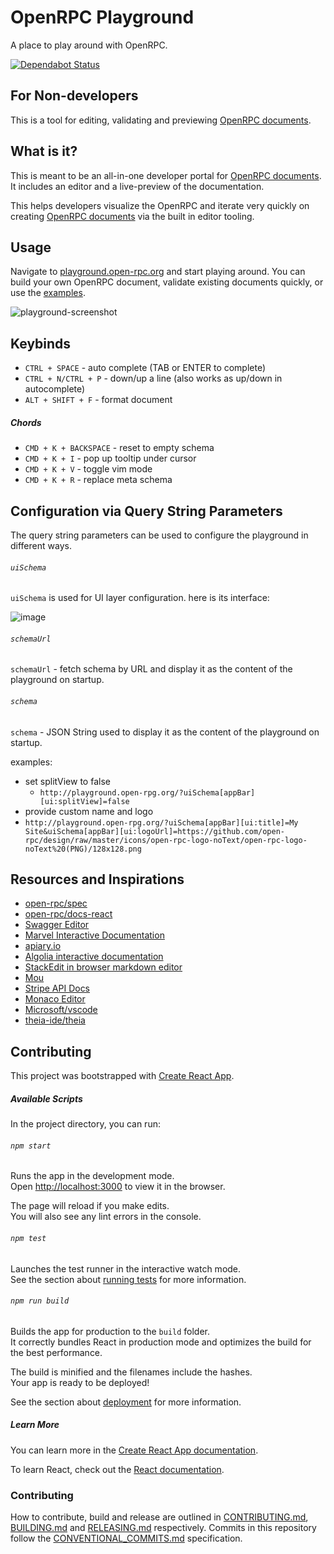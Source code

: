 # OpenRPC Playground
A place to play around with OpenRPC.

[![Dependabot Status](https://api.dependabot.com/badges/status?host=github&repo=open-rpc/playground)](https://dependabot.com)

## For Non-developers
This is a tool for editing, validating and previewing [OpenRPC documents](https://github.com/open-rpc/spec#openrpc-document).

## What is it?
This is meant to be an all-in-one developer portal for [OpenRPC documents](https://github.com/open-rpc/spec#openrpc-document). It includes an editor and a live-preview of the documentation.

This helps developers visualize the OpenRPC and iterate very quickly on creating [OpenRPC documents](https://github.com/open-rpc/spec#openrpc-document) via the built in editor tooling.

## Usage

Navigate to [playground.open-rpc.org](https://playground.open-rpc.org/) and start playing around. You can build your own OpenRPC document, validate existing documents quickly, or use the [examples](https://github.com/open-rpc/examples).

![playground-screenshot](https://user-images.githubusercontent.com/364566/53761322-1de52700-3e7a-11e9-8156-56c356bb52da.png)

## Keybinds

- `CTRL + SPACE` - auto complete (TAB or ENTER to complete)
- `CTRL + N/CTRL + P` - down/up a line (also works as up/down in autocomplete)
- `ALT + SHIFT + F` - format document

##### Chords

- `CMD + K + BACKSPACE` - reset to empty schema
- `CMD + K + I` - pop up tooltip under cursor
- `CMD + K + V` - toggle vim mode
- `CMD + K + R` - replace meta schema

## Configuration via Query String Parameters
The query string parameters can be used to configure the playground in different ways.

###### `uiSchema`
`uiSchema` is used for UI layer configuration. here is its interface:

![image](https://user-images.githubusercontent.com/364566/55295551-338b3500-53c3-11e9-8096-39bbc78a93e4.png)

###### `schemaUrl`
`schemaUrl` - fetch schema by URL and display it as the content of the playground on startup.

###### `schema`
`schema`  - JSON String used to  display it as the content of the playground on startup.

examples:

- set splitView to false
  - `http://playground.open-rpg.org/?uiSchema[appBar][ui:splitView]=false`
- provide custom name and logo
- `http://playground.open-rpg.org/?uiSchema[appBar][ui:title]=My Site&uiSchema[appBar][ui:logoUrl]=https://github.com/open-rpc/design/raw/master/icons/open-rpc-logo-noText/open-rpc-logo-noText%20(PNG)/128x128.png`

## Resources and Inspirations

- [open-rpc/spec](https://github.com/open-rpc/spec)
- [open-rpc/docs-react](https://github.com/open-rpc/docs-react)
- [Swagger Editor](https://editor.swagger.io/)
- [Marvel Interactive Documentation](https://developer.marvel.com/docs)
- [apiary.io](https://apiary.io/)
- [Algolia interactive documentation](https://www.algolia.com/doc/onboarding/#/pick-dataset)
- [StackEdit in browser markdown editor](https://stackedit.io/app#)
- [Mou](http://25.io/mou/)
- [Stripe API Docs](https://stripe.com/docs/api)
- [Monaco Editor](https://microsoft.github.io/monaco-editor/)
- [Microsoft/vscode](https://github.com/Microsoft/vscode)
- [theia-ide/theia](https://github.com/theia-ide/theia)


## Contributing

This project was bootstrapped with [Create React App](https://github.com/facebook/create-react-app).

##### Available Scripts

In the project directory, you can run:

###### `npm start`

Runs the app in the development mode.<br>
Open [http://localhost:3000](http://localhost:3000) to view it in the browser.

The page will reload if you make edits.<br>
You will also see any lint errors in the console.

###### `npm test`

Launches the test runner in the interactive watch mode.<br>
See the section about [running tests](https://facebook.github.io/create-react-app/docs/running-tests) for more information.

###### `npm run build`

Builds the app for production to the `build` folder.<br>
It correctly bundles React in production mode and optimizes the build for the best performance.

The build is minified and the filenames include the hashes.<br>
Your app is ready to be deployed!

See the section about [deployment](https://facebook.github.io/create-react-app/docs/deployment) for more information.

##### Learn More

You can learn more in the [Create React App documentation](https://facebook.github.io/create-react-app/docs/getting-started).

To learn React, check out the [React documentation](https://reactjs.org/).

### Contributing

How to contribute, build and release are outlined in [CONTRIBUTING.md](CONTRIBUTING.md), [BUILDING.md](BUILDING.md) and [RELEASING.md](RELEASING.md) respectively. Commits in this repository follow the [CONVENTIONAL_COMMITS.md](CONVENTIONAL_COMMITS.md) specification.
